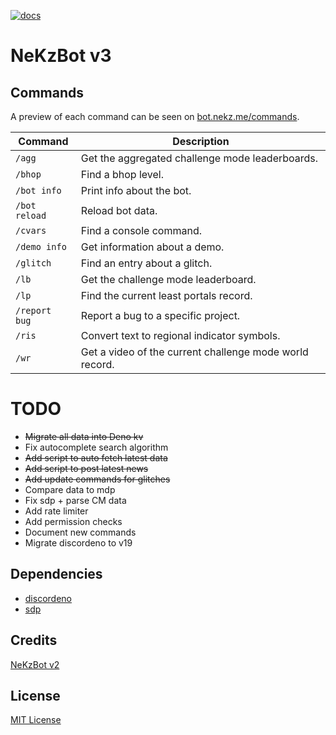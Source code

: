 [![docs](https://github.com/NeKzor/bot/actions/workflows/docs.yml/badge.svg)](https://github.com/NeKzor/bot/actions/workflows/docs.yml)

# NeKzBot v3

## Commands

A preview of each command can be seen on [bot.nekz.me/commands].

| Command       | Description                                             |
| ------------- | ------------------------------------------------------- |
| `/agg`        | Get the aggregated challenge mode leaderboards.         |
| `/bhop`       | Find a bhop level.                                      |
| `/bot info`   | Print info about the bot.                               |
| `/bot reload` | Reload bot data.                                        |
| `/cvars`      | Find a console command.                                 |
| `/demo info`  | Get information about a demo.                           |
| `/glitch`     | Find an entry about a glitch.                           |
| `/lb`         | Get the challenge mode leaderboard.                     |
| `/lp`         | Find the current least portals record.                  |
| `/report bug` | Report a bug to a specific project.                     |
| `/ris`        | Convert text to regional indicator symbols.             |
| `/wr`         | Get a video of the current challenge mode world record. |

[bot.nekz.me/commands]: https://bot.nekz.me/commands

# TODO

- ~~Migrate all data into Deno kv~~
- Fix autocomplete search algorithm
- ~~Add script to auto fetch latest data~~
- ~~Add script to post latest news~~
- ~~Add update commands for glitches~~
- Compare data to mdp
- Fix sdp + parse CM data
- Add rate limiter
- Add permission checks
- Document new commands
- Migrate discordeno to v19

## Dependencies

- [discordeno]
- [sdp]

[discordeno]: https://github.com/discordeno/discordeno
[sdp]: https://github.com/NeKzor/sdp

## Credits

[NeKzBot v2]

[NeKzBot v2]: https://github.com/NeKzor/NeKzBot

## License

[MIT License](./LICENSE)
